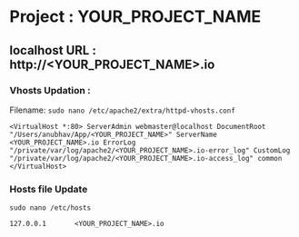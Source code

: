 # Project : YOUR_PROJECT_NAME

## localhost URL : http://<YOUR_PROJECT_NAME>.io

### Vhosts Updation :
Filename: 
`sudo nano /etc/apache2/extra/httpd-vhosts.conf`

`<VirtualHost *:80>
    ServerAdmin webmaster@localhost
    DocumentRoot "/Users/anubhav/App/<YOUR_PROJECT_NAME>"
    ServerName <YOUR_PROJECT_NAME>.io
    ErrorLog "/private/var/log/apache2/<YOUR_PROJECT_NAME>.io-error_log"
    CustomLog "/private/var/log/apache2/<YOUR_PROJECT_NAME>.io-access_log" common
</VirtualHost>`

### Hosts file Update

`sudo nano /etc/hosts`

`127.0.0.1       <YOUR_PROJECT_NAME>.io`
